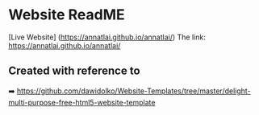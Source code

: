 # Website ReadME

[Live Website] (https://annatlai.github.io/annatlai/)
The link: https://annatlai.github.io/annatlai/

## Created with reference to

➡️ https://github.com/dawidolko/Website-Templates/tree/master/delight-multi-purpose-free-html5-website-template
